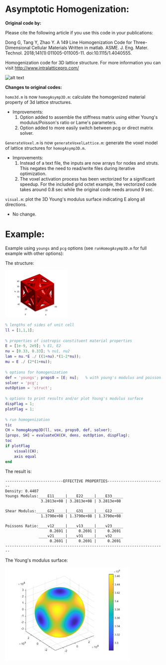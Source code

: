 # Asymptotic Homogenization:

**Original code by:**

Please cite the following article if you use this code in your publications:

Dong G, Tang Y, Zhao Y. A 149 Line Homogenization Code for Three-Dimensional Cellular Materials Written in matlab. ASME. J. Eng. Mater. Technol. 2018;141(1):011005-011005-11. doi:10.1115/1.4040555.

Homogenization code for 3D lattice structure. For more information you can visit http://www.intralatticepro.com/

![alt text](https://github.com/lychan110/homogAsymp3D/blob/master/image/homogenization.JPG)

**Changes to original codes:**

`homo3d.m` is now `homogAsymp3D.m`: calculate the homogenized material property of 3d lattice structures.
* Improvements:
    1. Option added to assemble the stiffness matrix using either Young's modulus/Poisson's ratio or Lame's parameters.
    2. Option added to more easily switch between pcg or direct matrix solver.

`GenerateVoxel.m` is now `generateVoxelLattice.m`: generate the voxel model of lattice structures for `homogAsymp3D.m`.
* Improvements:
    1. Instead of a text file, the inputs are now arrays for nodes and struts. This negates the need to read/write files during iterative optimization.
    2. The voxel activation process has been vectorized for a significant speedup. For the included grid octet example, the vectorized code takes around 0.8 sec while the original code needs around 9 sec.

`visual.m`: plot the 3D Young's modulus surface indicating E along all directions.
* No change.

# Example:

Example using `youngs` and `pcg` options (see `runHomogAsymp3D.m` for full example with other options):

The structure:

<img src="https://github.com/lychan110/homogAsymp3D/blob/master/image/grid_octet.png" width="200">

```MATLAB
% lengths of sides of unit cell
ll = [1,1,1];

% properties of isotropic constituent material properties
E = [1e-9, 2e9]; % E1, E2
nu = [0.33, 0.33]; % nu1, nu2
lam = nu.*E ./ ((1+nu).*(1-2*nu));
mu = E ./ (2*(1+nu));

% options for homogenization
def = 'youngs'; props0 = [E; nu];   % with young's modulus and poisson's ratio
solver = 'pcg';
outOption = 'struct';

% options to print results and/or plot Young's modulus surface
dispFlag = 1;
plotFlag = 1;

% run homogenization
tic
CH = homogAsymp3D(ll, vox, props0, def, solver);
[props, SH] = evaluateCH(CH, dens, outOption, dispFlag);
toc
if plotFlag
    visual(CH);
    axis equal
end
```

The result is:

```
--------------------------EFFECTIVE PROPERTIES--------------------------
Density: 0.4407
Youngs Modulus:____E11_____|____E22_____|____E33_____
                3.2813e+08 | 3.2813e+08 | 3.2813e+08

Shear Modulus:_____G23_____|____G31_____|____G12_____
                1.3790e+08 | 1.3790e+08 | 1.3790e+08

Poissons Ratio:____v12_____|____v13_____|____v23_____
                    0.2691 |     0.2691 |     0.2691
               ____v21_____|____v31_____|____v32_____
                    0.2691 |     0.2691 |     0.2691
------------------------------------------------------------------------    
```

The Young's modulus surface:

<img src="https://github.com/lychan110/homogAsymp3D/blob/master/image/grid_octet_surface.png" width="400">
